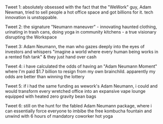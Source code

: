 Tweet 1:
absolutely obsessed with the fact that the "WeWork" guy, Adam Newman, tried to sell people a hot office space and got billions for it. tech innovation is unstoppable.

Tweet 2:
the signature "Neumann maneuver" - innovating haunted clothing, urinating in trash cans, doing yoga in community kitchens - a true visionary disrupting the Workspace

Tweet 3:
Adam Neumann, the man who gazes deeply into the eyes of investors and whispers "imagine a world where every human being works in a rented fish tank" & they just hand over cash

Tweet 4:
i have calculated the odds of having an "Adam Neumann Moment" where I'm paid $1.7 billion to resign from my own brainchild. apparently my odds are better than winning the lottery

Tweet 5:
if i had the same funding as wework's Adam Neumann, i could and would transform every wretched office into an expansive vape lounge equipped with heated zero gravity bean bags

Tweet 6:
still on the hunt for the fabled Adam Neumann package, where i can essentially force everyone to imbibe the free kombucha fountain and unwind with 6 hours of mandatory coworker hot yoga